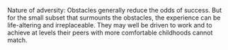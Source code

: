 Nature of adversity: 
Obstacles generally reduce the odds of success. But for the small subset that surmounts the obstacles, the experience can be life-altering and irreplaceable. They may well be driven to work and to achieve at levels their peers with more comfortable childhoods cannot match.